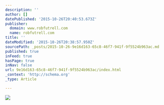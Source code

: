 ```yaml
---
description: ''
author: []
datePublished: '2015-10-26T20:40:53.673Z'
publisher:
  domain: www.robfutrell.com
  name: robfutrell.com
title: ''
dateModified: '2015-10-26T20:38:57.950Z'
sourcePath: _posts/2015-10-26-9e16d163-65c8-46f7-941f-9f5524b963ac.md
published: true
inFeed: true
hasPage: true
inNav: false
url: 9e16d163-65c8-46f7-941f-9f5524b963ac/index.html
_context: 'http://schema.org'
_type: Article

---
```

![](http://static1.squarespace.com/static/51d2e7d3e4b04fe3f5d1d06d/51d2e7d3e4b04fe3f5d1d074/557ae85ce4b05d594de0b328/1434118592282/RF5_6307-e-e-2.jpg?format=500w)
